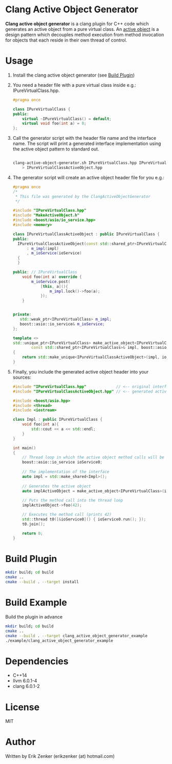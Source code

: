 Clang Active Object Generator
=============================

**Clang active object generator** is a clang plugin for C++ code which generates an active object
from a pure virtual class. An [active object](https://en.wikipedia.org/wiki/Active_object) is a design
pattern which decouples method execution from method invocation for objects that each reside 
in their own thread of control.


Usage
=====
1. Install the clang active object generator (see [Build Plugin](#build-plugin))
1. You need a header file with a pure virtual class inside e.g.: IPureVirtualClass.hpp.
    ```c++
    #pragma once
    
    class IPureVirtualClass {
    public:
        virtual ~IPureVirtualClass() = default;
        virtual void foo(int a) = 0;
    };
    ```
   
2. Call the generator script with the header file name and the interface name. The script will
print a generated interface implementation using the active object pattern to standard out.
    ```bash
    
    clang-active-object-generator.sh IPureVirtualClass.hpp IPureVirtualClass \
        > IPureVirtualClassActiveObject.hpp
    
    ```
3. The generator script will create an active object header file for you e.g.:
    ```c++
    #pragma once
    /*
     * This file was generated by the ClangActiveObjectGenerator
     */
    
    #include "IPureVirtualClass.hpp"
    #include "MakeActiveObject.h"
    #include <boost/asio/io_service.hpp>
    #include <memory>
    
    class IPureVirtualClassActiveObject : public IPureVirtualClass {
    public:
      IPureVirtualClassActiveObject(const std::shared_ptr<IPureVirtualClass>& impl, boost::asio::io_service& ioService)
          : m_impl(impl)
          , m_ioService(ioService)
      {
      }
    
    public: // IPureVirtualClass
        void foo(int a) override {
            m_ioService.post(
                [this, a](){
                    m_impl.lock()->foo(a);
                });
        }
    
    
    private:
       std::weak_ptr<IPureVirtualClass> m_impl;
       boost::asio::io_service& m_ioService;
    };
    
    template <>
    std::unique_ptr<IPureVirtualClass> make_active_object<IPureVirtualClass, boost::asio::io_service>(
            const std::shared_ptr<IPureVirtualClass>& impl, boost::asio::io_service& ioService)
    {
        return std::make_unique<IPureVirtualClassActiveObject>(impl, ioService);
    }
    ```
4. Finally, you include the generated active object header into your sources:
    ```c++
    #include "IPureVirtualClass.hpp"             // <-- original interface header
    #include "IPureVirtualClassActiveObject.hpp" // <-- generated active object header
    
    #include <boost/asio.hpp>
    #include <thread>
    #include <iostream>
    
    class Impl : public IPureVirtualClass {
        void foo(int a){
            std::cout << a << std::endl;
        }
    }
    
    int main()
    {
        // Thread loop in which the active object method calls will be executed
        boost::asio::io_service ioService0;
     
        // The implementation of the interface
        auto impl = std::make_shared<Impl>();
        
        // Generates the active object 
        auto implActiveObject = make_active_object<IPureVirtualClass>(impl, ioService0);
        
        // Puts the method call into the thread loop
        implActiveObject->foo(42);
    
        // Executes the method call (prints 42)
        std::thread t0([&ioService0]() { ioService0.run(); });
        t0.join();
    
        return 0;
    }
    ```
Build Plugin
=============
```bash
mkdir build; cd build
cmake ..
cmake --build . --target install
```

Build Example
=============
Build the plugin in advance
```bash
mkdir build; cd build
cmake ..
cmake --build . --target clang_active_object_generator_example
./example/clang_active_object_generator_example
```

Dependencies
============
* C++14
* llvm 6.0.1-4
* clang 6.0.1-2

License
=======
MIT

Author
======
Written by Erik Zenker (erikzenker (at) hotmail.com)